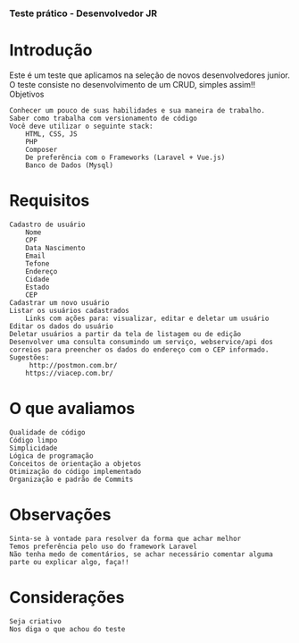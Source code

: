 ### Teste prático - Desenvolvedor JR

# Introdução

Este é um teste que aplicamos na seleção de novos desenvolvedores junior.
O teste consiste no desenvolvimento de um CRUD, simples assim!!
Objetivos

    Conhecer um pouco de suas habilidades e sua maneira de trabalho.
    Saber como trabalha com versionamento de código
    Você deve utilizar o seguinte stack:
        HTML, CSS, JS
        PHP
        Composer
        De preferência com o Frameworks (Laravel + Vue.js)
        Banco de Dados (Mysql)

# Requisitos

    Cadastro de usuário
        Nome
        CPF
        Data Nascimento
        Email
        Tefone
        Endereço
        Cidade
        Estado
        CEP
    Cadastrar um novo usuário
    Listar os usuários cadastrados
        Links com ações para: visualizar, editar e deletar um usuário
    Editar os dados do usuário
    Deletar usuários a partir da tela de listagem ou de edição
    Desenvolver uma consulta consumindo um serviço, webservice/api dos correios para preencher os dados do endereço com o CEP informado. Sugestões:
         http://postmon.com.br/
        https://viacep.com.br/

# O que avaliamos

    Qualidade de código
    Código limpo
    Simplicidade
    Lógica de programação
    Conceitos de orientação a objetos
    Otimização do código implementado
    Organização e padrão de Commits

# Observações

    Sinta-se à vontade para resolver da forma que achar melhor
    Temos preferência pelo uso do framework Laravel
    Não tenha medo de comentários, se achar necessário comentar alguma parte ou explicar algo, faça!!

# Considerações

    Seja criativo
    Nos diga o que achou do teste


